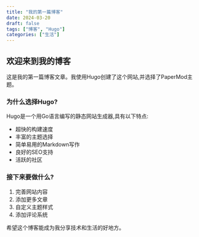 ```yaml
---
title: "我的第一篇博客"
date: 2024-03-20
draft: false
tags: ["博客", "Hugo"]
categories: ["生活"]
---
```


## 欢迎来到我的博客

这是我的第一篇博客文章。我使用Hugo创建了这个网站,并选择了PaperMod主题。

### 为什么选择Hugo?

Hugo是一个用Go语言编写的静态网站生成器,具有以下特点:

- 超快的构建速度
- 丰富的主题选择
- 简单易用的Markdown写作
- 良好的SEO支持
- 活跃的社区

### 接下来要做什么?

1. 完善网站内容
2. 添加更多文章
3. 自定义主题样式
4. 添加评论系统

希望这个博客能成为我分享技术和生活的好地方。 